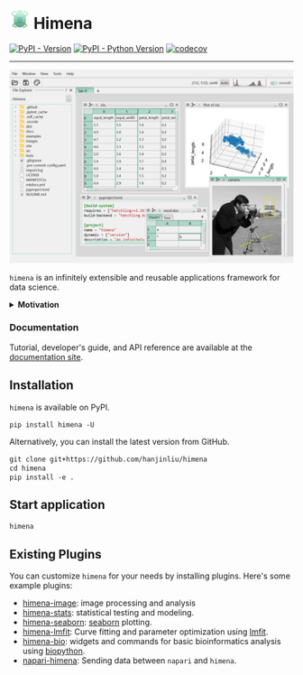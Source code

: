 # ![icon](src/himena/resources/icon-36x36.png) Himena

[![PyPI - Version](https://img.shields.io/pypi/v/himena.svg)](https://pypi.org/project/himena)
[![PyPI - Python Version](https://img.shields.io/pypi/pyversions/himena.svg)](https://pypi.org/project/himena)
[![codecov](https://codecov.io/gh/hanjinliu/himena/graph/badge.svg?token=7BS2gF92SL)](https://codecov.io/gh/hanjinliu/himena)

-----

![](images/window.png)

`himena` is an infinitely extensible and reusable applications framework for data
science.

<details><summary><b>Motivation</b></summary>

There are many GUI applications for data science, and many of them use the "plugin
system" to extend their functionality. Even though the plugin system is a good idea,
there are plenty of duplicated works in the third-party plugins.

The reason is that **plugins cannot extend other plugins**. Imagine that you are a
plugin developer and making a plugin that extract features from images as a table. To
make your plugin more useful, you will need to implement not only the table widget, but
filter/sort functions, plotting functions, and I/O functions as well. You will also be
sad to find that these functions cannot readily be used in other plugins.

`himena` is designed so that **plugins developers can cooperate with each other**. The
table widgets you implemented in your plugin can be used by other plugins that return a
tabular data. The plotting functions you implemented in your plugin can be used from
any table widgets implemented in other plugins.

To join this plugin community, please check out the [developer's guide](https://hanjinliu.github.io/himena/dev/).

</details>

### Documentation

Tutorial, developer's guide, and API reference are available at the [documentation site](https://hanjinliu.github.io/himena/).

## Installation

`himena` is available on PyPI.

```shell
pip install himena -U
```

Alternatively, you can install the latest version from GitHub.

```shell
git clone git+https://github.com/hanjinliu/himena
cd himena
pip install -e .
```

## Start application

```shell
himena
```

## Existing Plugins

You can customize `himena` for your needs by installing plugins. Here's some example plugins:

- [himena-image](https://github.com/hanjinliu/himena-image): image processing and analysis
- [himena-stats](https://github.com/hanjinliu/himena-stats): statistical testing and modeling.
- [himena-seaborn](https://github.com/hanjinliu/himena-seaborn): [seaborn](https://github.com/mwaskom/seaborn) plotting.
- [himena-lmfit](https://github.com/hanjinliu/himena-lmfit): Curve fitting and parameter optimization using [lmfit](https://lmfit.github.io/lmfit-py/model.html).
- [himena-bio](https://github.com/hanjinliu/himena-bio): widgets and commands for basic bioinformatics analysis using [biopython](https://github.com/biopython/biopython).
- [napari-himena](https://github.com/hanjinliu/napari-himena): Sending data between `napari` and `himena`.
